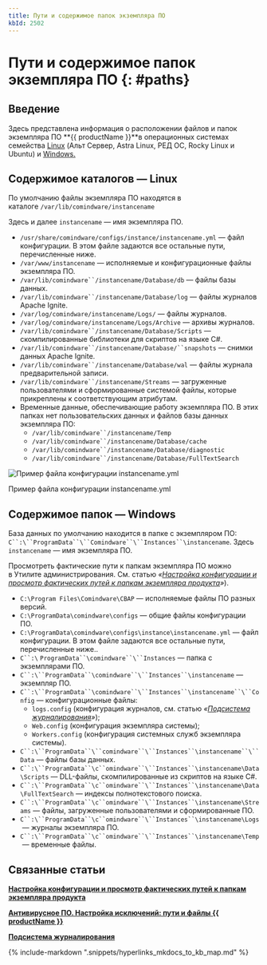 ```yaml
---
title: Пути и содержимое папок экземпляра ПО
kbId: 2502
---
```


# Пути и содержимое папок экземпляра ПО {: #paths}

## Введение

Здесь представлена информация о расположении файлов и папок экземпляра ПО **{{ productName }}**в операционных системах семейства [Linux](#mcetoc_1hchr2nua1) (Альт Сервер, Astra Linux, РЕД ОС, Rocky Linux и Ubuntu) и [Windows.](#mcetoc_1hpdpt8tk1)

## Содержимое каталогов — Linux

По умолчанию файлы экземпляра ПО находятся в каталоге `/var/lib/comindware/instancename`

Здесь и далее `instancename` — имя экземпляра ПО.

- `/usr/share/comindware/configs/instance/instancename.yml` — файл конфигурации. В этом файле задаются все остальные пути, перечисленные ниже.
- `/var/www/instancename` — исполняемые и конфигурационные файлы экземпляра ПО.
- `/var/lib/comindware``/instancename/Database/db` — файлы базы данных.
- `/var/lib/comindware``/instancename/Database/log` — файлы журналов Apache Ignite.
- `/var/log/comindware/instancename/Logs/` — файлы журналов.
- `/var/log/comindware/instancename/Logs/Archive` — архивы журналов.
- `/var/lib/comindware``/instancename/Database/Scripts` — скомпилированные библиотеки для скриптов на языке С#.
- `/var/lib/comindware``/instancename/Database/``snapshots` — снимки данных Apache Ignite.
- `/var/lib/comindware``/instancename/Database/wal` — файлы журнала предварительной записи.
- `/var/lib/comindware``/instancename/Streams` — загруженные пользователями и сформированные системой файлы, которые прикреплены к соответствующим атрибутам.
- Временные данные, обеспечивающие работу экземпляра ПО. В этих папках нет пользовательских данных и файлов базы данных экземпляра ПО:
	- `/var/lib/comindware``/instancename/Temp`
	- `/var/lib/comindware``/instancename/Database/cache`
	- `/var/lib/comindware``/instancename/Database/diagnostic`
	- `/var/lib/comindware``/instancename/Database/FullTextSearch`

![Пример файла конфигурации instancename.yml](https://kb.comindware.ru/assets/img_66546f9baeb01.png)

Пример файла конфигурации instancename.yml

## Содержимое папок — Windows

База данных по умолчанию находится в папке с экземпляром ПО: `C``:\``ProgramData``\``Comindware``\``Instances``\instancename`. Здесь `instancename` — имя экземпляра ПО.

Просмотреть фактические пути к папкам экземпляра ПО можно в Утилите администрирования. См. статью *«[Настройка конфигурации и просмотр фактических путей к папкам экземпляра продукта](https://kb.comindware.ru/article.php?id=2036)»*).

- `C:\Program Files\Comindware\CBAP` — исполняемые файлы ПО разных версий.
- `C:\ProgramData\сomindware\configs` — общие файлы конфигурации ПО.
- `C:\ProgramData\сomindware\configs\instance\instancename.yml` — файл конфигурации. В этом файле задаются все остальные пути, перечисленные ниже..
- `C``:\` `ProgramData``\сomindware``\``Instances` — папка с экземплярами ПО.
- `C``:\``ProgramData``\сomindware``\``Instances``\instancename` — экземпляр ПО.
- `C``:\``ProgramData``\сomindware``\``Instances``\instancename``\``Config` — конфигурационные файлы:
	- `logs.config` (конфигурация журналов, см. статью *«[Подсистема журналирования](https://kb.comindware.ru/article.php?id=2501)»*);
	- `Web.config` (конфигурация экземпляра системы);
	- `Workers.config` (конфигурация системных служб экземпляра системы).
- `C``:\``ProgramData``\``сomindware``\``Instances``\instancename``\``Data` — файлы базы данных.
- `C``:\``ProgramData``\с``omindware``\``Instances``\instancename\Data\Scripts` — DLL-файлы, скомпилированные из скриптов на языке C#.
- `C``:\``ProgramData``\с``omindware``\``Instances``\instancename\Data\FullTextSearch` — индексы полнотекстового поиска.
- `C``:\``ProgramData``\с``omindware``\``Instances``\instancename\Streams` — файлы, загруженные пользователями и сформированные ПО.
- `C``:\``ProgramData``\с``omindware``\``Instances``\instancename\Logs` — журналы экземпляра ПО.
- `C``:\``ProgramData``\с``omindware``\``Instances``\instancename\Temp` — временные файлы.

## Связанные статьи

**[Настройка конфигурации и просмотр фактических путей к папкам экземпляра продукта](https://kb.comindware.ru/article.php?id=2036)**

**[Антивирусное ПО. Настройка исключений: пути и файлы {{ productName }}](https://kb.comindware.ru/article.php?id=2581)**

**[Подсистема журналирования](https://kb.comindware.ru/article.php?id=2501)**

{%
include-markdown ".snippets/hyperlinks_mkdocs_to_kb_map.md"
%}

